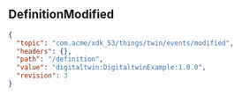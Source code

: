 ## DefinitionModified

```json
{
  "topic": "com.acme/xdk_53/things/twin/events/modified",
  "headers": {},
  "path": "/definition",
  "value": "digitaltwin:DigitaltwinExample:1.0.0",
  "revision": 3
}
```
